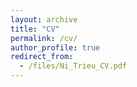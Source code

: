 ```yaml
---
layout: archive
title: "CV"
permalink: /cv/
author_profile: true
redirect_from:
  - /files/Ni_Trieu_CV.pdf
---
```

